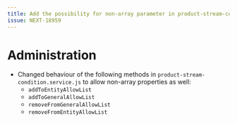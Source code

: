 ```yaml
---
title: Add the possibility for non-array parameter in product-stream-condition-service
issue: NEXT-18959
---
```

# Administration
* Changed behaviour of the following methods in `product-stream-condition.service.js` to allow non-array properties as well:
  * `addToEntityAllowList`
  * `addToGeneralAllowList`
  * `removeFromGeneralAllowList`
  * `removeFromEntityAllowList`